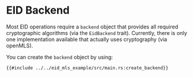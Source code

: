 # EID Backend

Most EID operations require a `backend` object that provides all required cryptographic algorithms (via the `EidBackend`
trait).
Currently, there is only one implementation available that actually uses cryptography (via openMLS).

You can create the `backend` object by using:
```rust,no_run,noplayground
{{#include ../../eid_mls_example/src/main.rs:create_backend}}
```